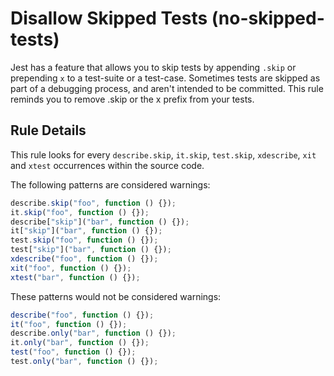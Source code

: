# Disallow Skipped Tests (no-skipped-tests)

Jest has a feature that allows you to skip tests by appending `.skip` or prepending `x` to a test-suite or a test-case.
Sometimes tests are skipped as part of a debugging process, and aren't intended to be committed. This rule reminds you to remove .skip or the x prefix from your tests.

## Rule Details

This rule looks for every `describe.skip`, `it.skip`, `test.skip`, `xdescribe`, `xit` and `xtest` occurrences within the source code.

The following patterns are considered warnings:

```js
describe.skip("foo", function () {});
it.skip("foo", function () {});
describe["skip"]("bar", function () {});
it["skip"]("bar", function () {});
test.skip("foo", function () {});
test["skip"]("bar", function () {});
xdescribe("foo", function () {});
xit("foo", function () {});
xtest("bar", function () {});
```

These patterns would not be considered warnings:

```js
describe("foo", function () {});
it("foo", function () {});
describe.only("bar", function () {});
it.only("bar", function () {});
test("foo", function () {});
test.only("bar", function () {});
```
